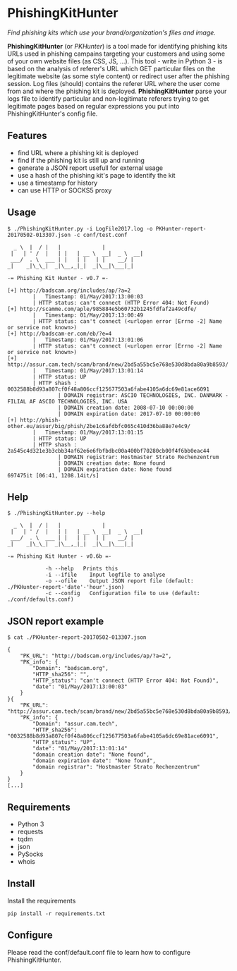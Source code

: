 # PhishingKitHunter
*Find phishing kits which use your brand/organization's files and image.*

**PhishingKitHunter** (or *PKHunter*) is a tool made for identifying phishing kits URLs used in phishing campains targeting your customers and using some of your own website files (as CSS, JS, ...).
This tool - write in Python 3 - is based on the analysis of referer's URL which GET particular files on the legitimate website (as some style content) or redirect user after the phishing session. Log files (should) contains the referer URL where the user come from and where the phishing kit is deployed.
**PhishingKitHunter** parse your logs file to identify particular and non-legitimate referers trying to get legitimate pages based on regular expressions you put into PhishingKitHunter's config file.

## Features
- find URL where a phishing kit is deployed
- find if the phishing kit is still up and running
- generate a JSON report usefull for external usage
- use a hash of the phishing kit's page to identify the kit
- use a timestamp for history
- can use HTTP or SOCKS5 proxy

## Usage
~~~
$ ./PhishingKitHunter.py -i LogFile2017.log -o PKHunter-report-20170502-013307.json -c conf/test.conf

  _ \  |  / |   |             |            
 |   | ' /  |   | |   | __ \  __|  _ \  __|
 ___/  . \  ___ | |   | |   | |    __/ |   
_|    _|\_\_|  _|\__,_|_|  _|\__|\___|_|   

-= Phishing Kit Hunter - v0.7 =-

[+] http://badscam.org/includes/ap/?a=2
		|   Timestamp: 01/May/2017:13:00:03
		| HTTP status: can't connect (HTTP Error 404: Not Found)
[+] http://scamme.com/aple/985884e5b60732b1245fdfaf2a49cdfe/
		|   Timestamp: 01/May/2017:13:00:49
		| HTTP status: can't connect (<urlopen error [Errno -2] Name or service not known>)
[+] http://badscam-er.com/eb/?e=4
		|   Timestamp: 01/May/2017:13:01:06
		| HTTP status: can't connect (<urlopen error [Errno -2] Name or service not known>)
[+] http://assur.cam.tech/scam/brand/new/2bd5a55bc5e768e530d8bda80a9b8593/
		|   Timestamp: 01/May/2017:13:01:14
		| HTTP status: UP
		| HTTP shash : 0032588b8d93a807cf0f48a806ccf125677503a6fabe4105a6dc69e81ace6091
                | DOMAIN registrar: ASCIO TECHNOLOGIES, INC. DANMARK - FILIAL AF ASCIO TECHNOLOGIES, INC. USA
                | DOMAIN creation date: 2008-07-10 00:00:00
                | DOMAIN expiration date: 2017-07-10 00:00:00
[+] http://phish-other.eu/assur/big/phish/2be1c6afdbfc065c410d36ba88e7e4c9/
		|   Timestamp: 01/May/2017:13:01:15
		| HTTP status: UP
		| HTTP shash : 2a545c4d321e3b3cbb34af62e6e6fbfbdbc00a400bf70280cb00f4f6bb0eac44
                | DOMAIN registrar: Hostmaster Strato Rechenzentrum
                | DOMAIN creation date: None found
                | DOMAIN expiration date: None found
697475it [06:41, 1208.14it/s]
~~~

## Help
~~~
$ ./PhishingKitHunter.py --help

  _ \  |  / |   |             |            
 |   | ' /  |   | |   | __ \  __|  _ \  __|
 ___/  . \  ___ | |   | |   | |    __/ |   
_|    _|\_\_|  _|\__,_|_|  _|\__|\___|_|    

-= Phishing Kit Hunter - v0.6b =-

			-h --help   Prints this
			-i --ifile    Input logfile to analyse
			-o --ofile    Output JSON report file (default: ./PKHunter-report-'date'-'hour'.json)
			-c --config   Configuration file to use (default: ./conf/defaults.conf)
~~~

## JSON report example
~~~
$ cat ./PKHunter-report-20170502-013307.json

{
    "PK_URL": "http://badscam.org/includes/ap/?a=2",
    "PK_info": {
        "Domain": "badscam.org",
        "HTTP_sha256": "",
        "HTTP_status": "can't connect (HTTP Error 404: Not Found)",
        "date": "01/May/2017:13:00:03"
    }
}{
    "PK_URL": "http://assur.cam.tech/scam/brand/new/2bd5a55bc5e768e530d8bda80a9b8593/",
    "PK_info": {
        "Domain": "assur.cam.tech",
        "HTTP_sha256": "0032588b8d93a807cf0f48a806ccf125677503a6fabe4105a6dc69e81ace6091",
        "HTTP_status": "UP",
        "date": "01/May/2017:13:01:14"
        "domain creation date": "None found",
        "domain expiration date": "None found",
        "domain registrar": "Hostmaster Strato Rechenzentrum"
    }
}
[...]
~~~

## Requirements
* Python 3
* requests
* tqdm
* json
* PySocks
* whois

## Install
Install the requirements
~~~
pip install -r requirements.txt
~~~

## Configure
Please read the conf/default.conf file to learn how to configure PhishingKitHunter.
